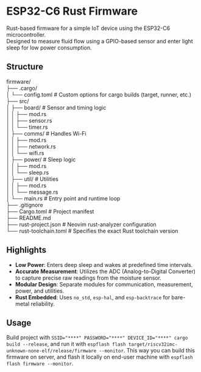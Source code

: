 # ESP32-C6 Rust Firmware

Rust-based firmware for a simple IoT device using the ESP32-C6 microcontroller.  
Designed to measure fluid flow using a GPIO-based sensor and enter light sleep for low power consumption.

## Structure
firmware/  
├── .cargo/  
│   └── config.toml # Custom options for cargo builds (target, runner, etc.)  
├── src/  
│   ├── board/ # Sensor and timing logic  
│   │   ├── mod.rs  
│   │   ├── sensor.rs  
│   │   └── timer.rs  
│   ├── comms/ # Handles Wi-Fi  
│   │   ├── mod.rs  
│   │   ├── network.rs  
│   │   └── wifi.rs  
│   ├── power/ # Sleep logic  
│   │   ├── mod.rs  
│   │   └── sleep.rs  
│   ├── util/ # Utilities  
│   │   ├── mod.rs  
│   │   └── message.rs  
│   └── main.rs # Entry point and runtime loop  
├── .gitignore  
├── Cargo.toml # Project manifest  
├── README.md  
├── rust-project.json # Neovim rust-analyzer configuration  
└── rust-toolchain.toml # Specifies the exact Rust toolchain version  

## Highlights

- **Low Power**: Enters deep sleep and wakes at predefined time intervals.
- **Accurate Measurement**: Utilizes the ADC (Analog-to-Digital Converter) to capture precise raw readings from the moisture sensor.
- **Modular Design**: Separate modules for communication, measurement, power, and utilities.
- **Rust Embedded**: Uses `no_std`, `esp-hal`, and `esp-backtrace` for bare-metal reliability.

## Usage
Build project with `SSID="****" PASSWORD="****" DEVICE_ID="****" cargo build --release`, and run it with `espflash flash target/riscv32imc-unknown-none-elf/release/firmware --monitor`.
This way you can build this firmware on server, and flash it locally on end-user machine with `espflash flash firmware --monitor`.

